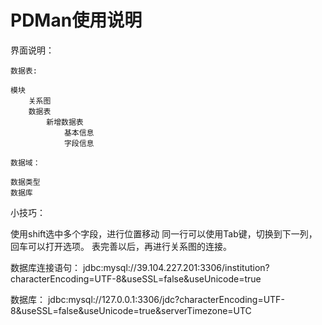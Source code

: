 # PDMan使用说明

界面说明：

```log
数据表:

模块
    关系图
    数据表
        新增数据表
            基本信息
            字段信息

数据域：

数据类型
数据库
```

小技巧：

使用shift选中多个字段，进行位置移动
同一行可以使用Tab键，切换到下一列，回车可以打开选项。
表完善以后，再进行关系图的连接。

数据库连接语句：
jdbc:mysql://39.104.227.201:3306/institution?characterEncoding=UTF-8&useSSL=false&useUnicode=true

数据库：
jdbc:mysql://127.0.0.1:3306/jdc?characterEncoding=UTF-8&useSSL=false&useUnicode=true&serverTimezone=UTC
